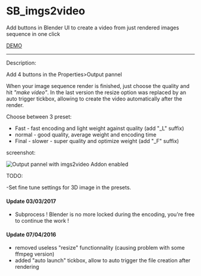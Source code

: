 # SB_imgs2video

Add buttons in Blender UI to create a video from just rendered images sequence in one click

[DEMO](https://youtu.be/R_W3Uh3KVGM)

--------


Description:

Add 4 buttons in the Properties>Output pannel

When your image sequence render is finished, just choose the quality and hit *"make video"*.
In the last version the resize option was replaced by an auto trigger tickbox, allowing to create the video automatically after the render.

Choose between 3 preset:
- Fast - fast encoding and light weight against quality (add "_L" suffix)
- normal - good quality, average weight and encoding time
- Final - slower - super quality and optimize weight (add "_F" suffix)

screenshot:

![Output pannel with imgs2video Addon enabled](http://www.samuelbernou.fr/imgs/git/Addon_imgs2video_screenshot_demo)

TODO:

-Set fine tune settings for 3D image in the presets.

#### Update 03/03/2017

- Subprocess !  Blender is no more locked during the encoding, you're free to continue the work !

#### Update 07/04/2016
- removed useless "resize" functionnality (causing problem with some ffmpeg version)
- added "auto launch" tickbox, allow to auto trigger the file creation after rendering
